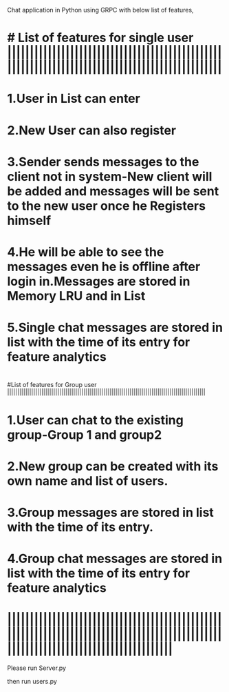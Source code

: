 
Chat application in Python using GRPC with below list of features,

# # List of features for single user ||||||||||||||||||||||||||||||||||||||||||||||||||||||||||||||||||||||||||||||||||||||||||||||||
#     1.User in List can enter
#     2.New User can also register
#     3.Sender sends messages to the client not in system-New client will be added and messages will be sent to the new user once he Registers himself
#     4.He will be able to see the messages even he is offline after login in.Messages are stored in Memory  LRU and in List
#     5.Single chat messages are stored in list with the time of its entry for feature analytics
#
#
#List of features for Group user |||||||||||||||||||||||||||||||||||||||||||||||||||||||||||||||||||||||||||||||||||||||||||||||||||
#     1.User can chat to the existing group-Group 1 and group2
#     2.New group can be created with its own name and list of users.
#     3.Group messages are stored in list with the time of its entry.
#     4.Group chat messages are stored in list with the time of its entry for feature analytics
#
# |||||||||||||||||||||||||||||||||||||||||||||||||||||||||||||||||||||||||||||||||||||||||||||||||||||||||||||||||||||||||||||||||||||



Please run Server.py

then run users.py
